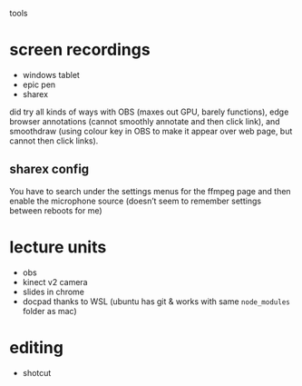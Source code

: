 tools

# screen recordings

- windows tablet
- epic pen
- sharex

did try all kinds of ways with OBS (maxes out GPU, barely functions),
edge browser annotations (cannot smoothly annotate and then click link),
and smoothdraw (using colour key in OBS to make it appear over web page, 
but cannot then click links).


## sharex config

You have to search under the settings menus for the ffmpeg page and then enable the microphone source
(doesn’t seem to remember settings between reboots for me)


# lecture units

- obs
- kinect v2 camera
- slides in chrome
- docpad thanks to WSL (ubuntu has git & works with same `node_modules` folder as mac)

# editing

- shotcut